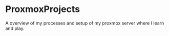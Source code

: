 # ProxmoxProjects
A overview of my processes and setup of my proxmox server where I learn and play.

